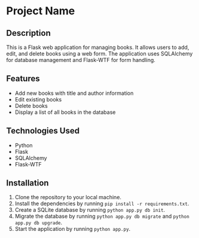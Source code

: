 # Project Name

## Description
This is a Flask web application for managing books. It allows users to add, edit, and delete books using a web form. The application uses SQLAlchemy for database management and Flask-WTF for form handling.

## Features
- Add new books with title and author information
- Edit existing books
- Delete books
- Display a list of all books in the database

## Technologies Used
- Python
- Flask
- SQLAlchemy
- Flask-WTF

## Installation
1. Clone the repository to your local machine.
2. Install the dependencies by running `pip install -r requirements.txt`.
3. Create a SQLite database by running `python app.py db init`.
4. Migrate the database by running `python app.py db migrate` and `python app.py db upgrade`.
5. Start the application by running `python app.py`.

